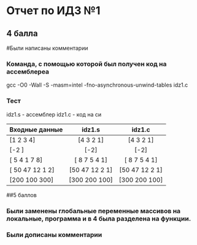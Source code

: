 # Отчет по ИДЗ №1

## 4 балла

#Были написаны комментарии

### Команда, с помощью которой был получен код на ассемблереа

gcc -O0 -Wall -S -masm=intel -fno-asynchronous-unwind-tables idz1.c

### Тест
idz1.s - ассемблер
idz1.c - код на си

| Входные данные   | idz1.s          | idz1.c          |
|------------------|:---------------:|:---------------:|
| [1 2 3 4]        | [4 3 2 1]       | [4 3 2 1]       |
| [-2 ]            | [-2]            | [-2]            |
| [ 5 4 1 7 8]     | [ 8 7 5 4 1]    | [ 8 7 5 4 1]    |
| [ 50 47 12 1 2]  | [50 47 12 2 1]  | [50 47 12 2 1]  |
| [200 100 300]    | [300 200 100]   | [300 200 100]   |

##5 баллов
### Были заменены глобальные переменные массивов на локальные, программа и в 4 была разделена на функции.
### Были дописаны комментарии


